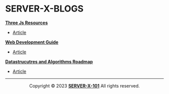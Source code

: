 # SERVER-X-BLOGS

[**Three Js Resources**](./Three-Js-Resources)
- [Article](./Three-Js-Resources.md)

[**Web Development Guide**](./Web-Dev-Guide)
- [Article](./Web-dev-Guide.md)

[**Datastrucutres and Algorithms Roadmap**](https://github.com/SERVER-X-101/DSA-BASIC-TO-ADVANCED)
- [Article](https://github.com/SERVER-X-101/DSA-BASIC-TO-ADVANCED)

---

<p align="center">
  Copyright © 2023 <b><a href="https://github.com/SERVER-X-101">SERVER-X-101</a></b> All rights reserved. <br/>
</p>

<!-- -->
<!-- -->
<!-- -->
